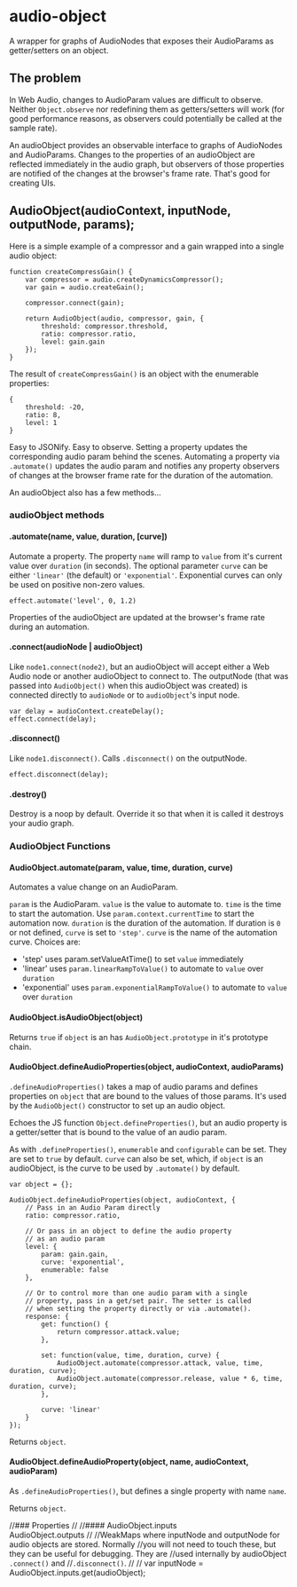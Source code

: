 # audio-object
A wrapper for graphs of AudioNodes that exposes their AudioParams as
getter/setters on an object.

## The problem

In Web Audio, changes to AudioParam values are difficult to observe.
Neither <code>Object.observe</code> nor redefining them as getters/setters will
work (for good performance reasons, as observers could potentially be called
at the sample rate).

An audioObject provides an observable interface to graphs of AudioNodes and
AudioParams. Changes to the properties of an audioObject are reflected
immediately in the audio graph, but observers of those properties are notified
of the changes at the browser's frame rate. That's good for creating UIs.

## AudioObject(audioContext, inputNode, outputNode, params);

Here is a simple example of a compressor and a gain wrapped into a single
audio object:

    function createCompressGain() {
        var compressor = audio.createDynamicsCompressor();
        var gain = audio.createGain();

        compressor.connect(gain);

        return AudioObject(audio, compressor, gain, {
            threshold: compressor.threshold,
            ratio: compressor.ratio,
            level: gain.gain
        });
    }

The result of <code>createCompressGain()</code> is an object with the
enumerable properties:

    {
        threshold: -20,
        ratio: 8,
        level: 1
    }

Easy to JSONify. Easy to observe. Setting a property updates the corresponding
audio param behind the scenes. Automating a property via <code>.automate()</code>
updates the audio param and notifies any property observers of changes at the
browser frame rate for the duration of the automation.

An audioObject also has a few methods...

### audioObject methods

#### .automate(name, value, duration, [curve])

Automate a property. The property <code>name</code> will ramp to <code>value</code>
from it's current value over <code>duration</code> (in seconds). The optional
parameter <code>curve</code> can be either <code>'linear'</code> (the default) or
<code>'exponential'</code>. Exponential curves can only be used on positive
non-zero values.

    effect.automate('level', 0, 1.2)

Properties of the audioObject are updated at the browser's frame rate during an
automation.

#### .connect(audioNode | audioObject)

Like <code>node1.connect(node2)</code>, but an audioObject will accept either
a Web Audio node or another audioObject to connect to. The outputNode (that was
passed into <code>AudioObject()</code> when this audioObject was created) is
connected directly to <code>audioNode</code> or to <code>audioObject</code>'s input
node.

    var delay = audioContext.createDelay();
    effect.connect(delay);

#### .disconnect()

Like <code>node1.disconnect()</code>. Calls <code>.disconnect()</code> on the
outputNode.

    effect.disconnect(delay);

#### .destroy()

Destroy is a noop by default. Override it so that when it is called it destroys
your audio graph.

### AudioObject Functions

#### AudioObject.automate(param, value, time, duration, curve)

Automates a value change on an AudioParam.

<code>param</code> is the AudioParam.
<code>value</code> is the value to automate to.
<code>time</code> is the time to start the automation. Use <code>param.context.currentTime</code>
to start the automation now.
<code>duration</code> is the duration of the automation. If duration is <code>0</code> or not
defined, <code>curve</code> is set to <code>'step'</code>. 
<code>curve</code> is the name of the automation curve. Choices are:

- 'step' uses param.setValueAtTime() to set <code>value</code> immediately
- 'linear' uses <code>param.linearRampToValue()</code> to automate to <code>value</code> over <code>duration</code>
- 'exponential' uses <code>param.exponentialRampToValue()</code> to automate to <code>value</code> over <code>duration</code>


#### AudioObject.isAudioObject(object)

Returns <code>true</code> if <code>object</code> is an has <code>AudioObject.prototype</code>
in it's prototype chain.

#### AudioObject.defineAudioProperties(object, audioContext, audioParams)

<code>.defineAudioProperties()</code> takes a map of audio params and defines
properties on <code>object</code> that are bound to the values of those params.
It's used by the <code>AudioObject()</code> constructor to set up an audio
object.

Echoes the JS function <code>Object.defineProperties()</code>, but an audio
property is a getter/setter that is bound to the value of an audio
param.

As with <code>.defineProperties()</code>, <code>enumerable</code> and
<code>configurable</code> can be set. They are set to <code>true</code> by
default. <code>curve</code> can also be set, which, if <code>object</code> is an
audioObject, is the curve to be used by <code>.automate()</code> by default.

    var object = {};

    AudioObject.defineAudioProperties(object, audioContext, {
        // Pass in an Audio Param directly
        ratio: compressor.ratio,

        // Or pass in an object to define the audio property
        // as an audio param
        level: {
            param: gain.gain,
            curve: 'exponential',
            enumerable: false
        },

        // Or to control more than one audio param with a single
        // property, pass in a get/set pair. The setter is called
        // when setting the property directly or via .automate().
        response: {
            get: function() {
                return compressor.attack.value;
            },

            set: function(value, time, duration, curve) {
                AudioObject.automate(compressor.attack, value, time, duration, curve);
                AudioObject.automate(compressor.release, value * 6, time, duration, curve);
            },

            curve: 'linear'
        }
    });

Returns <code>object</code>.

#### AudioObject.defineAudioProperty(object, name, audioContext, audioParam)

As <code>.defineAudioProperties()</code>, but defines a single property with
name <code>name</code>.

Returns <code>object</code>.

//### Properties
//
//#### AudioObject.inputs<br/>AudioObject.outputs
//
//WeakMaps where inputNode and outputNode for audio objects are stored. Normally
//you will not need to touch these, but they can be useful for debugging. They are
//used internally by audioObject <code>.connect()</code> and
//<code>.disconnect()</code>.
//
//    var inputNode = AudioObject.inputs.get(audioObject);